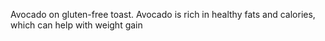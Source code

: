 Avocado on gluten-free toast. Avocado is rich in healthy fats and calories, which can help with weight gain